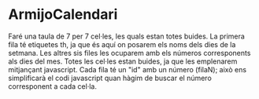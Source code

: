 # ArmijoCalendari
Faré una taula de 7 per 7 cel·les, les quals estan totes buides. La primera fila té etiquetes th, ja que és aquí on posarem els noms dels dies de la setmana. Les altres sis files les ocuparem amb els números corresponents als dies del mes. Totes les cel·les estan buides, ja que les emplenarem mitjançant javascript.
Cada fila té un "id" amb un número (filaN); això ens simplificarà el codi javascript quan hàgim de buscar el número corresponent a cada cel·la.
